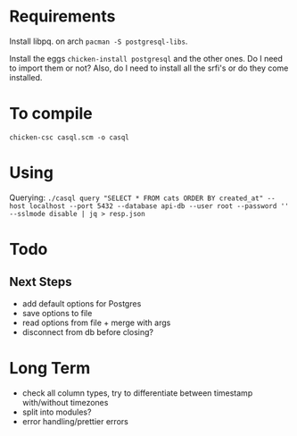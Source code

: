 # Requirements
Install libpq. on arch `pacman -S postgresql-libs`.

Install the eggs `chicken-install postgresql` and the other ones. Do I need to
import them or not? Also, do I need to install all the srfi's or do they come installed.

# To compile
`chicken-csc casql.scm -o casql`

# Using
Querying:
`./casql query "SELECT * FROM cats ORDER BY created_at" --host localhost --port 5432 --database api-db --user root --password '' --sslmode disable | jq > resp.json`

# Todo
## Next Steps
- add default options for Postgres
- save options to file
- read options from file + merge with args
- disconnect from db before closing?

# Long Term
- check all column types, try to differentiate between timestamp with/without
  timezones
- split into modules?
- error handling/prettier errors


